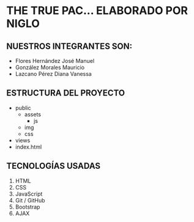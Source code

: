 # THE TRUE PAC... ELABORADO POR NIGLO
## NUESTROS INTEGRANTES SON:
* Flores Hernández José Manuel
* González Morales Mauricio
* Lazcano Pérez Diana Vanessa

## ESTRUCTURA DEL PROYECTO
- public
    - assets
        - js
    - img
    - css
- views
- index.html

## TECNOLOGÍAS USADAS
1. HTML
1. CSS
1. JavaScript
1. Git / GitHub
1. Bootstrap
1. AJAX